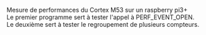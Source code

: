 Mesure de performances du Cortex M53 sur un raspberry pi3+ <br>
Le premier programme sert à tester l'appel à PERF_EVENT_OPEN. <br>
Le deuxième sert à tester le regroupement de plusieurs compteurs.
